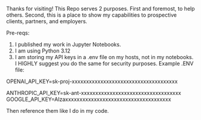 Thanks for visiting! This Repo serves 2 purposes. First and foremost, to help others. Second, this is a place to show my capabilities to prospective clients, partners, and employers.

Pre-reqs:
  1) I published my work in Jupyter Notebooks.
  2) I am using Python 3.12
  3) I am storing my API keys in a .env file on my hosts, not in my notebooks. I HIGHLY suggest you do the same for security purposes.
     Example .ENV file:

OPENAI_API_KEY=sk-proj-xxxxxxxxxxxxxxxxxxxxxxxxxxxxxxxxxxxxx

ANTHROPIC_API_KEY=sk-ant-xxxxxxxxxxxxxxxxxxxxxxxxxxxxxxxxxxx
GOOGLE_API_KEY=AIzaxxxxxxxxxxxxxxxxxxxxxxxxxxxxxxxxxxxxx

Then reference them like I do in my code.
     
